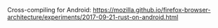 Cross-compiling for Android: https://mozilla.github.io/firefox-browser-architecture/experiments/2017-09-21-rust-on-android.html
